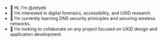 - 👋 Hi, I’m @zelyeb
- 👀 I’m interested in digital forensics, accessibility, and UXID research.
- 🌱 I’m currently learning DNS security priniciples and securing wireless networks.
- 💞️ I’m looking to collaborate on any project focused on UXID design and application development.

<!---
zelyeb/zelyeb is a ✨ special ✨ repository because its `README.md` (this file) appears on your GitHub profile.
You can click the Preview link to take a look at your changes.
--->
